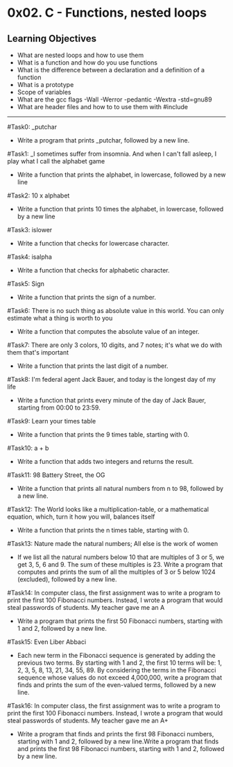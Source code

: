 # 0x02. C - Functions, nested loops

## Learning Objectives

* What are nested loops and how to use them
* What is a function and how do you use functions
* What is the difference between a declaration and a definition of a function
* What is a prototype
* Scope of variables
* What are the gcc flags -Wall -Werror -pedantic -Wextra -std=gnu89
* What are header files and how to to use them with #include

---
#Task0: _putchar
* Write a program that prints _putchar, followed by a new line.

#Task1: _I sometimes suffer from insomnia. And when I can't fall asleep, I play what I call the alphabet game
* Write a function that prints the alphabet, in lowercase, followed by a new line

#Task2: 10 x alphabet
* Write a function that prints 10 times the alphabet, in lowercase, followed by a new line

#Task3: islower
* Write a function that checks for lowercase character.

#Task4: isalpha
* Write a function that checks for alphabetic character.

#Task5: Sign
* Write a function that prints the sign of a number.

#Task6: There is no such thing as absolute value in this world. You can only estimate what a thing is worth to you
* Write a function that computes the absolute value of an integer.

#Task7: There are only 3 colors, 10 digits, and 7 notes; it's what we do with them that's important
* Write a function that prints the last digit of a number.

#Task8: I'm federal agent Jack Bauer, and today is the longest day of my life
* Write a function that prints every minute of the day of Jack Bauer, starting from 00:00 to 23:59.

#Task9: Learn your times table
* Write a function that prints the 9 times table, starting with 0.

#Task10: a + b
* Write a function that adds two integers and returns the result.

#Task11: 98 Battery Street, the OG
* Write a function that prints all natural numbers from n to 98, followed by a new line.

#Task12: The World looks like a multiplication-table, or a mathematical equation, which, turn it how you will, balances itself
* Write a function that prints the n times table, starting with 0.

#Task13: Nature made the natural numbers; All else is the work of women
* If we list all the natural numbers below 10 that are multiples of 3 or 5, we get 3, 5, 6 and 9. The sum of these multiples is 23. Write a program that computes and prints the sum of all the multiples of 3 or 5 below 1024 (excluded), followed by a new line.

#Task14: In computer class, the first assignment was to write a program to print the first 100 Fibonacci numbers. Instead, I wrote a program that would steal passwords of students. My teacher gave me an A
* Write a program that prints the first 50 Fibonacci numbers, starting with 1 and 2, followed by a new line.

#Task15: Even Liber Abbaci
* Each new term in the Fibonacci sequence is generated by adding the previous two terms. By starting with 1 and 2, the first 10 terms will be: 1, 2, 3, 5, 8, 13, 21, 34, 55, 89. By considering the terms in the Fibonacci sequence whose values do not exceed 4,000,000, write a program that finds and prints the sum of the even-valued terms, followed by a new line.

#Task16: In computer class, the first assignment was to write a program to print the first 100 Fibonacci numbers. Instead, I wrote a program that would steal passwords of students. My teacher gave me an A+
* Write a program that finds and prints the first 98 Fibonacci numbers, starting with 1 and 2, followed by a new line.Write a program that finds and prints the first 98 Fibonacci numbers, starting with 1 and 2, followed by a new line.

